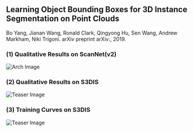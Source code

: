 ## Learning Object Bounding Boxes for 3D Instance Segmentation on Point Clouds
Bo Yang, Jianan Wang, Ronald Clark, Qingyong Hu, Sen Wang, Andrew Markham, Niki Trigoni. arXiv preprint arXiv:, 2019.

### (1) Qualitative Results on ScanNet(v2)
![Arch Image](https://github.com/Yang7879/3D-BoNet/blob/master/fig_ins_scannet.png)
### (2) Qualitative Results on S3DIS
![Teaser Image](https://github.com/Yang7879/3D-BoNet/blob/master/fig_bb_s3dis.png)
### (3) Training Curves on S3DIS
![Teaser Image](https://github.com/Yang7879/3D-BoNet/blob/master/fig_traincurv_s3dis.png)
